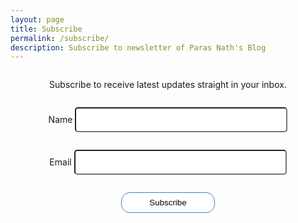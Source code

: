 ```yaml
---
layout: page
title: Subscribe
permalink: /subscribe/
description: Subscribe to newsletter of Paras Nath's Blog
---
```

<style>
form{
    display: flex;
    flex-direction: column;
    align-items: center;
}
input{
    width: 340px;
    height: 3em;
    border-radius: 5px;
}
button{
    padding: 8px;
    background: white;
    border: 1px solid #4183C4;
    border-radius: 14px;
    width: 150px;
}
button:hover{
    color: white;
    background: #4183C4;
}
@media only screen and (max-width:600px){
    input{
        width: 240px;
    }
}
</style>

<form name="Subscription" netlify>
    <p>Subscribe to receive latest updates straight in your inbox.</p>
    <p>
            <label>Name <input type="text" name="name" /></label>
    </p>
    <p>
        <label>Email <input type="email" name="email" /></label>
    </p>
    <p>
        <button type="submit">Subscribe</button>
    </p>
</form>